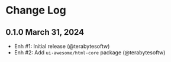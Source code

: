 # Change Log

## 0.1.0 March 31, 2024

- Enh #1: Initial release (@terabytesoftw)
- Enh #2: Add `ui-awesome/html-core` package (@terabytesoftw)
